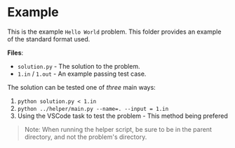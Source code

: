 # Example

This is the example `Hello World` problem. This folder provides an example of the standard format used.

**Files**:

- `solution.py` - The solution to the problem.
- `1.in` / `1.out` - An example passing test case.

The solution can be tested one of _three_ main ways:

1. `python solution.py < 1.in`
2. `python ../helper/main.py --name=. --input = 1.in`
3. Using the VSCode task to test the problem - This method being prefered

> Note: When running the helper script, be sure to be in the parent directory, and not the problem's directory.